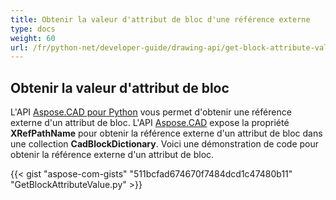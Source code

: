 ```yaml
---
title: Obtenir la valeur d'attribut de bloc d'une référence externe
type: docs
weight: 60
url: /fr/python-net/developer-guide/drawing-api/get-block-attribute-value-of-external-reference/
---
```


## **Obtenir la valeur d'attribut de bloc**

L'API [Aspose.CAD pour Python](/cad/python/) vous permet d'obtenir une référence externe d'un attribut de bloc. L'API [Aspose.CAD](https://products.aspose.com/cad/python/) expose la propriété **XRefPathName** pour obtenir la référence externe d'un attribut de bloc dans une collection **CadBlockDictionary**. Voici une démonstration de code pour obtenir la référence externe d'un attribut de bloc.

{{< gist "aspose-com-gists" "511bcfad674670f7484dcd1c47480b11" "GetBlockAttributeValue.py" >}}
